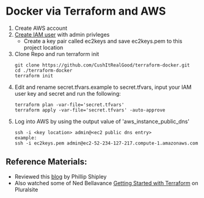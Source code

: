 # Docker via Terraform and AWS
1. Create AWS account
2. [Create IAM user](https://console.aws.amazon.com/iam/home) with admin privleges
   -  Create a key pair called ec2keys and save ec2keys.pem to this project location
3. Clone Repo and run terraform init
   ```
   git clone https://github.com/CushItRealGood/terraform-docker.git
   cd ./terraform-docker
   terraform init
   ```
4. Edit and rename secret.tfvars.example to secret.tfvars, input your IAM user key and secret and run the following:
   ```
   terraform plan -var-file='secret.tfvars'
   terraform apply -var-file='secret.tfvars' -auto-approve
   ```
5. Log into AWS by using the output value of 'aws_instance_public_dns'
   ```
   ssh -i <key location> admin@<ec2 public dns entry>
   example:
   ssh -i ec2keys.pem admin@ec2-52-234-127-217.compute-1.amazonaws.com
   ```
   
## Reference Materials:
 - Reviewed this [blog](https://blog.codeship.com/terraforming-your-docker-environment-on-aws/) by Phillip Shipley
 - Also watched some of Ned Bellavance [Getting Started with Terraform](https://app.pluralsight.com/library/courses/terraform-getting-started) on Pluralsite
